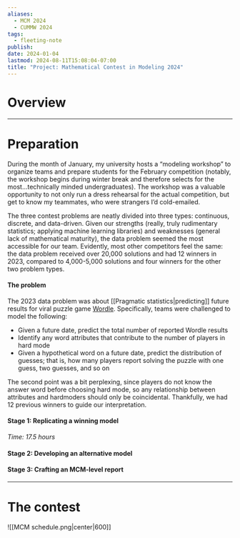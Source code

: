 ```yaml
---
aliases:
  - MCM 2024
  - CUMMW 2024
tags:
  - fleeting-note
publish: 
date: 2024-01-04
lastmod: 2024-08-11T15:08:04-07:00
title: "Project: Mathematical Contest in Modeling 2024"
---
```

# Overview

---
# Preparation

During the month of January, my university hosts a “modeling workshop” to organize teams and prepare students for the February competition (notably, the workshop begins during winter break and therefore selects for the most…technically minded undergraduates). The workshop was a valuable opportunity to not only run a dress rehearsal for the actual competition, but get to know my teammates, who were strangers I’d cold-emailed.

The three contest problems are neatly divided into three types: continuous, discrete, and data-driven. Given our strengths (really, truly rudimentary statistics; applying machine learning libraries) and weaknesses (general lack of mathematical maturity), the data problem seemed the most accessible for our team. Evidently, most other competitors feel the same: the data problem received over 20,000 solutions and had 12 winners in 2023, compared to 4,000-5,000 solutions and four winners for the other two problem types. 

#### The problem

The 2023 data problem was about [[Pragmatic statistics|predicting]] future results for viral puzzle game [Wordle](https://www.nytimes.com/games/wordle/index.html). Specifically, teams were challenged to model the following:

- Given a future date, predict the total number of reported Wordle results
- Identify any word attributes that contribute to the number of players in hard mode
- Given a hypothetical word on a future date, predict the distribution of guesses; that is, how many players report solving the puzzle with one guess, two guesses, and so on

The second point was a bit perplexing, since players do not know the answer word before choosing hard mode, so any relationship between attributes and hardmoders should only be coincidental. Thankfully, we had 12 previous winners to guide our interpretation.
#### Stage 1: Replicating a winning model

*Time: 17.5 hours*



#### Stage 2: Developing an alternative model

#### Stage 3: Crafting an MCM-level report





---
# The contest

![[MCM schedule.png|center|600]]
